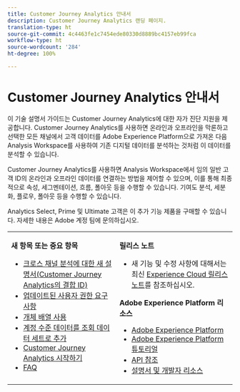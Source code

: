 ```yaml
---
title: Customer Journey Analytics 안내서
description: Customer Journey Analytics 랜딩 페이지.
translation-type: ht
source-git-commit: 4c4463fe1c7454ede80330d8889bc4157eb99fca
workflow-type: ht
source-wordcount: '284'
ht-degree: 100%

---
```



# Customer Journey Analytics 안내서

이 기술 설명서 가이드는 Customer Journey Analytics에 대한 자가 진단 지원을 제공합니다. Customer Journey Analytics를 사용하면 온라인과 오프라인을 막론하고 선택한 모든 채널에서 고객 데이터를 Adobe Experience Platform으로 가져온 다음 Analysis Workspace를 사용하여 기존 디지털 데이터를 분석하는 것처럼 이 데이터를 분석할 수 있습니다.

Customer Journey Analytics를 사용하면 Analysis Workspace에서 임의 일반 고객 ID의 온라인과 오프라인 데이터를 연결하는 방법을 제어할 수 있으며, 이를 통해 최종적으로 속성, 세그멘테이션, 흐름, 폴아웃 등을 수행할 수 있습니다. 기여도 분석, 세분화, 플로우, 폴아웃 등을 수행할 수 있습니다.

Analytics Select, Prime 및 Ultimate 고객은 이 추가 기능 제품을 구매할 수 있습니다. 자세한 내용은 Adobe 계정 팀에 문의하십시오.

<table frame="none"> 
 <tbody> 
  <tr> 
   <td colname="col1" colsep="0" rowsep="0" valign="top"> <p class="head"> <b>새 항목 또는 중요 항목</b> </p> <p> 
     <ul>
      <li><a href="https://experienceleague.adobe.com/docs/analytics-platform/using/cja-connections/cca/overview.html?lang=ko-KR#cja-connections"> 크로스 채널 분석에 대한 새 설명서(Customer Journey Analytics의 결합 ID) </a> </li>
      <li><a href="https://experienceleague.adobe.com/docs/analytics-platform/using/cja-overview/cja-overview.html?lang=en#admin-access-permissions"> 업데이트된 사용자 권한 요구 사항 </a> </li>
      <li><a href="https://experienceleague.adobe.com/docs/analytics-platform/using/cja-usecases/object-arrays.html?lang=en#cja-usecases"> 개체 배열 사용 </a> </li>
      <li><a href="https://docs.adobe.com/content/help/ko-KR/analytics-platform/using/cja-usecases/b2b.html"> 계정 수준 데이터를 조회 데이터 세트로 추가 </a> </li>
      <li><a href="https://docs.adobe.com/content/help/ko-KR/analytics-platform/using/cja-overview/cja-getting-started.html"> Customer Journey Analytics 시작하기 </a> </li> 
      <li><a href="https://docs.adobe.com/content/help/ko-KR/analytics-platform/using/cja-overview/cja-faq.html"> FAQ</a> </li> 
   <td colname="col2" valign="top"> <p class="head"><b>릴리스 노트</b> </p> 
    <ul> 
     <li>새 기능 및 수정 사항에 대해서는 최신 <a href="https://docs.adobe.com/content/help/ko-KR/release-notes/experience-cloud/current.html" format="https" scope="external">Experience Cloud 릴리스 노트</a>를 참조하십시오. </li> 
    </ul> <p class="head"> <b>Adobe Experience Platform 리소스</b> </p> 
    <ul> 
     <li><a href="https://www.adobe.com/kr/experience-platform.html" format="http" scope="external"> Adobe Experience Platform</a> </li> 
     <li> <a href="https://www.adobe.io/apis/experienceplatform/home/tutorials.html" format="https" scope="external">Adobe Experience Platform 튜토리얼</a> </li> 
     <li><a href="https://www.adobe.io/apis/experienceplatform/home/api-reference.html" format="https" scope="external"> API 참조</a> </li> 
     <li><a href="https://www.adobe.com/kr/experience-platform/documentation-and-developer-resources.html" format="https" scope="external"> 설명서 및 개발자 리소스</a> </li> 
    </ul> </td> 
  </tr> 
 </tbody> 
</table>